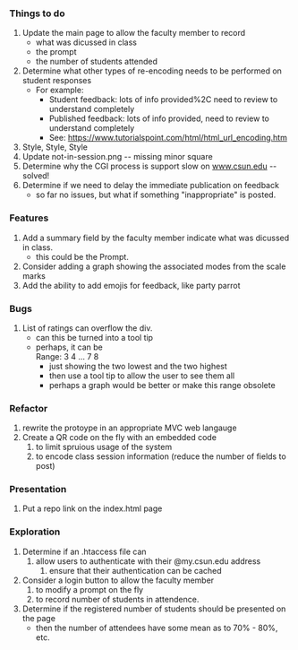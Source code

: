 ### Things to do
  1. Update the main page to allow the faculty member to record
     - what was dicussed in class
     - the prompt
     - the number of students attended
  1. Determine what other types of re-encoding needs to be performed on student responses
     - For example:
       * Student feedback: lots of info provided%2C need to review to understand completely
       * Published feedback: lots of info provided, need to review to understand completely
       * See: https://www.tutorialspoint.com/html/html_url_encoding.htm
  1. Style, Style, Style
  1. Update not-in-session.png -- missing minor square
  1. Determine why the CGI process is support slow on www.csun.edu -- solved!
  1. Determine if we need to delay the immediate publication on feedback
     - so far no issues, but what if something "inappropriate" is posted.

### Features
  1. Add a summary field by the faculty member indicate what was dicussed in class.
     - this could be the Prompt.
  1. Consider adding a graph showing the associated modes from the scale marks
  1. Add the ability to add emojis for feedback, like party parrot
  
### Bugs
  1. List of ratings can overflow the div.
     - can this be turned into a tool tip 
     - perhaps, it can be <div>Range: 3 4 ... 7 8</div>
       - just showing the two lowest and the two highest
       - then use a tool tip to allow the user to see them all
       - perhaps a graph would be better or make this range obsolete 

### Refactor
  1. rewrite the protoype in an appropriate MVC web langauge
  1. Create a QR code on the fly with an embedded code 
     1. to limit spruious usage of the system
     1. to encode class session information (reduce the number of fields to post)

### Presentation
  1. Put a repo link on the index.html page

### Exploration
  1. Determine if an .htaccess file can
     1. allow users to authenticate with their @my.csun.edu address
        1. ensure that their authentication can be cached
  1. Consider a login button to allow the faculty member 
     1. to modify a prompt on the fly
     1. to record number of students in attendence.
  1. Determine if the registered number of students should be presented on the page
     - then the number of attendees have some mean as to 70% - 80%, etc.




